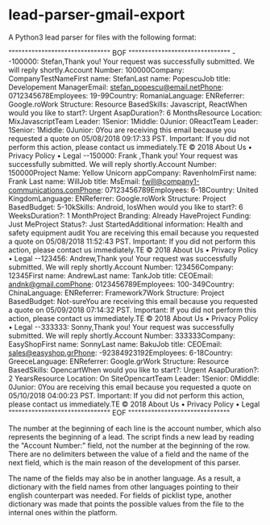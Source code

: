 # lead-parser-gmail-export
A Python3 lead parser for files with the following format:

""""""""""""""""""""""""""""""" BOF """""""""""""""""""""""""""""""
--100000: Stefan,Thank you! Your request was successfully submitted. We will reply shortly.Account Number: 100000Company: CompanyTestNameFirst name: StefanLast name: PopescuJob title: Developement ManagerEmail: stefan_popescu@email.netPhone: 0712345678Employees: 19-99Country: RomaniaLanguage: ENReferrer: Google.roWork Structure: Resource BasedSkills: Javascript, ReactWhen would you like to start?: Urgent AsapDuration?: 6 MonthsResource Location: MixJavascriptTeam Leader: 1Senior: 1Middle: 0Junior: 0ReactTeam Leader: 1Senior: 1Middle: 0Junior: 0You are receiving this email because you requested a quote on 05/08/2018 09:17:33 PST. Important: If you did not perform this action, please contact us immediately.TE © 2018 About Us  •  Privacy Policy  •  Legal
--150000: Frank ,Thank you! Your request was successfully submitted. We will reply shortly.Account Number: 150000Project Name: Yellow Unicorn appCompany: RavenholmFirst name: Frank Last name: WillJob title: MsEmail: fwill@company1-communications.comPhone: 07123456789Employees: 6-18Country: United KingdomLanguage: ENReferrer: Google.roWork Structure: Project BasedBudget:  5-10kSkills: Android, IosWhen would you like to start?: 6 WeeksDuration?: 1 MonthProject Branding: Already HaveProject Funding: Just MeProject Status?: Just StartedAdditional information: Health and safety equipment audit You are receiving this email because you requested a quote on 05/08/2018 11:52:43 PST. Important: If you did not perform this action, please contact us immediately.TE © 2018 About Us  •  Privacy Policy  •  Legal
--123456: Andrew,Thank you! Your request was successfully submitted. We will reply shortly.Account Number: 123456Company: 12345First name: AndrewLast name: TankJob title: CEOEmail: andnk@gmail.comPhone: 0123456789Employees: 100-349Country: ChinaLanguage: ENReferrer: Framework7Work Structure: Project BasedBudget:  Not-sureYou are receiving this email because you requested a quote on 05/09/2018 07:14:32 PST. Important: If you did not perform this action, please contact us immediately.TE © 2018 About Us  •  Privacy Policy  •  Legal
--333333: Sonny,Thank you! Your request was successfully submitted. We will reply shortly.Account Number: 333333Company: EasyShopFirst name: SonnyLast name: BakuJob title: CEOEmail: sales@easyshop.grPhone: -92384923192Employees: 6-18Country: GreeceLanguage: ENReferrer: Google.grWork Structure: Resource BasedSkills: OpencartWhen would you like to start?: Urgent AsapDuration?: 2 YearsResource Location: On SiteOpencartTeam Leader: 1Senior: 0Middle: 0Junior: 0You are receiving this email because you requested a quote on 05/10/2018 04:00:23 PST. Important: If you did not perform this action, please contact us immediately.TE © 2018 About Us  •  Privacy Policy  •  Legal
""""""""""""""""""""""""""""""" EOF """""""""""""""""""""""""""""""

The number at the beginning of each line is the account number, which also represents the beginning of a lead. The script finds a new lead by reading the "Account Number:" field, not the number at the beginning of the row. There are no delimiters between the value of a field and the name of the next field, which is the main reason of the development of this parser.

The name of the fields may also be in another language. As a result, a dictionary with the field names from other languages pointing to their english counterpart was needed. For fields of picklist type, another dictionary was made that points the possible values from the file to the internal ones within the platform.


